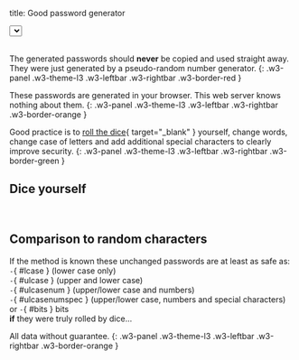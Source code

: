 title: Good password generator

<link rel="stylesheet" type="text/css" href="slider.css">

<div class="w3-cell-row w3-margin-bottom">
  <div class="w3-cell">
    <select class="w3-select w3-border w3-theme-l1" name="wordlist" id="wordlist-dropdown" onchange="changeWordlist()"></select>
  </div>
  <div class="w3-cell">&nbsp;</div>
  <div class="w3-cell" id="wordlist-info"></div>
</div>
<input id="words-slider" class="slider w3-theme-l4" style="display: none;" type="range" min="2" max="10" onChange="generatePassword();">
<div class="w3-margin-bottom" id="generate-button"></div>
<div class="w3-row">
  <div id="text-password"></div>
  <div class="w3-twothird">
    <div id="result-password"></div>
  </div>
  <div class="w3-third w3-container">
    <div class="w3-small" id="text-dicerolls"></div>
    <div class="w3-small" id="result-dicerolls"></div>
  </div>
</div>

The generated passwords should **never** be copied and used straight away. They were just generated by a pseudo-random number generator.
{: .w3-panel .w3-theme-l3 .w3-leftbar .w3-rightbar .w3-border-red }

These passwords are generated in your browser. This web server knows nothing about them.
{: .w3-panel .w3-theme-l3 .w3-leftbar .w3-rightbar .w3-border-orange }

Good practice is to [roll the dice](https://en.wikipedia.org/wiki/Diceware){ target="_blank" } yourself, change words, change case of letters and add additional special characters to clearly improve security.
{: .w3-panel .w3-theme-l3 .w3-leftbar .w3-rightbar .w3-border-green }

## Dice yourself

<div class="w3-cell-row">
  <div id="dicerolls-input" class="w3-cell" style="width:50%"></div>
  <div class="w3-cell w3-cell-middle">&nbsp;</div>
  <div id="rollsword-output" class="w3-cell w3-cell-middle" style="width:47%"></div>
</div>

## Comparison to random characters

If the method is known these unchanged passwords are at least as safe as:  
`-`{ #lcase } (lower case only)  
`-`{ #ulcase } (upper and lower case)  
`-`{ #ulcasenum } (upper/lower case and numbers)  
`-`{ #ulcasenumspec } (upper/lower case, numbers and special characters)  
or `-`{ #bits } bits  
**if** they were truly rolled by dice...

All data without guarantee.
{: .w3-panel .w3-theme-l3 .w3-leftbar .w3-rightbar .w3-border-orange }

<script>
var lang = "en";
var sSource = "Source";
var sErrWordlists404 = "error: no wordlists found.";
var sErrWordlists = "error: couldn't fetch wordlists.";
var sErrWordlist404 = "error: wordlist not found.";
var sErrWordlist = "error: couldn't fetch wordlist.";
var sGenerate = "generate";
var sPasswords = "Passwords:";
var sDiceRolls = "Dice rolls:";
var sRollNotFound = "Dice rolls could not be found in the word list.";

let defaultOption = document.createElement('option');
defaultOption.text = 'Choose wordlist';
defaultOption.setAttribute('disabled', 'disabled');

var dicepath = "";
</script>

<script type="text/javascript" src="dice.js"></script>